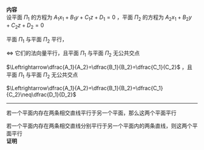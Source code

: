 **内容**  
设平面 $\Pi_1$ 的方程为 $A_1x_1+B_1y+C_1z+D_1=0$ ，平面 $\Pi_2$ 的方程为 $A_2x_1+B_2y+C_2z+D_2=0$  
  
平面 $\Pi_1$ 与平面 $\Pi_2$ 平行，  
  
$\Leftrightarrow$ 它们的法向量平行，且平面 $\Pi_1$ 与平面 $\Pi_2$ 无公共交点  
  
$\Leftrightarrow\dfrac{A_1}{A_2}=\dfrac{B_1}{B_2}=\dfrac{C_1}{C_2}$ ，且平面 $\Pi_1$ 与平面 $\Pi_2$ 无公共交点  
  
$\Leftrightarrow\dfrac{A_1}{A_2}=\dfrac{B_1}{B_2}=\dfrac{C_1}{C_2}\neq\dfrac{D_1}{D_2}$  
  
---  
  
若一个平面内存在两条相交直线平行于另一个平面，那么这两个平面平行  
  
若一个平面内存在两条相交直线分别平行于另一个平面内的两条直线，则这两个平面平行  
**证明**  
